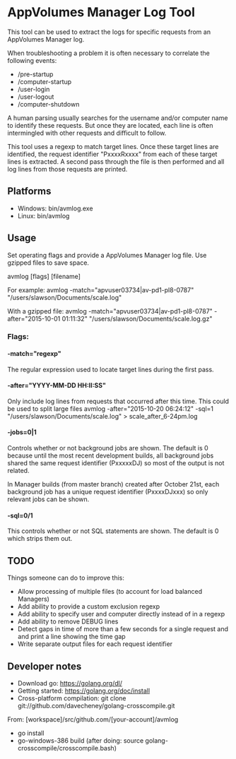# AppVolumes Manager Log Tool

This tool can be used to extract the logs for specific requests from an AppVolumes Manager log.

When troubleshooting a problem it is often necessary to correlate the following events:

* /pre-startup
* /computer-startup
* /user-login
* /user-logout
* /computer-shutdown

A human parsing usually searches for the username and/or computer name to identify these requests.
But once they are located, each line is often intermingled with other requests and difficult to follow.

This tool uses a regexp to match target lines. 
Once these target lines are identified, the request identifier "PxxxxRxxxx" from each of these target lines is extracted.
A second pass through the file is then performed and all log lines from those requests are printed.


## Platforms

- Windows: bin/avmlog.exe
- Linux: bin/avmlog


## Usage

Set operating flags and provide a AppVolumes Manager log file. Use gzipped files to save space.

avmlog [flags] [filename]

For example:
avmlog -match="apvuser03734|av-pd1-pl8-0787" "/users/slawson/Documents/scale.log"

With a gzipped file:
avmlog -match="apvuser03734|av-pd1-pl8-0787" -after="2015-10-01 01:11:32" "/users/slawson/Documents/scale.log.gz"


### Flags:

#### -match="regexp"

The regular expression used to locate target lines during the first pass.

#### -after="YYYY-MM-DD HH:II:SS"

Only include log lines from requests that occurred after this time.
This could be used to split large files
avmlog -after="2015-10-20 06:24:12" -sql=1 "/users/slawson/Documents/scale.log" > scale_after_6-24pm.log

#### -jobs=0|1

Controls whether or not background jobs are shown. 
The default is 0 because until the most recent development builds, 
all background jobs shared the same request identifier (PxxxxxDJ) so most of the output is not related.

In Manager builds (from master branch) created after October 21st, 
each background job has a unique request identifier (PxxxxDJxxx) so only relevant jobs can be shown. 

#### -sql=0/1

This controls whether or not SQL statements are shown. The default is 0 which strips them out.


## TODO

Things someone can do to improve this:

- Allow processing of multiple files (to account for load balanced Managers)
- Add ability to provide a custom exclusion regexp
- Add ability to specify user and computer directly instead of in a regexp
- Add ability to remove DEBUG lines
- Detect gaps in time of more than a few seconds for a single request and and print a line showing the time gap
- Write separate output files for each request identifier


## Developer notes

- Download go: https://golang.org/dl/
- Getting started: https://golang.org/doc/install
- Cross-platform compilation: git clone git://github.com/davecheney/golang-crosscompile.git

From: [workspace]/src/github.com/[your-account]/avmlog
- go install
- go-windows-386 build  (after doing: source golang-crosscompile/crosscompile.bash)